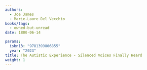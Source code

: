 ```yaml
---
authors:
  - Joe James
  - Marie-Laure Del Vecchio
books/tags:
  - owned-but-unread
date: 1800-06-14

params:
  isbn13: "9781399806855"
  year: "2023"
title: The Autistic Experience - Silenced Voices Finally Heard
weight: 1
---
```


<!--more-->
